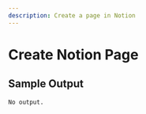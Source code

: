 ```yaml
---
description: Create a page in Notion
---
```


# Create Notion Page

## Sample Output&#x20;

```
No output.
```
